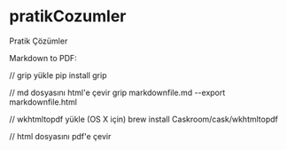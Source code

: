# pratikCozumler
Pratik Çözümler

Markdown to PDF:


// grip yükle
pip install grip

// md dosyasını html'e çevir
grip markdownfile.md --export markdownfile.html

// wkhtmltopdf yükle (OS X için)
brew install Caskroom/cask/wkhtmltopdf

// html dosyasını pdf'e çevir
